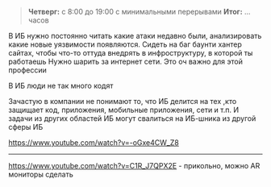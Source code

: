 > **Четверг:** с 8:00 до 19:00 с минимальными перерывами
> **Итог:** ... часов



В ИБ нужно постоянно читать какие атаки недавно были, анализировать какие новые уязвимости появляются. Сидеть на баг баунти хантер сайтах, чтобы что-то оттуда внедрять в инфроструктуру, в которой ты работаешь
Нужно шарить за интернет сети. Это оч важно для этой профессии

В ИБ люди не так много кодят

Зачастую в компании не понимают то, что ИБ делится на тех ,кто защищает код, приложения, мобильные приложения, сети и т.п. И задачи из других областей ИБ могут свалиться на ИБ-шника из другой сферы ИБ

https://www.youtube.com/watch?v=-oGxe4CW_Z8

----


https://www.youtube.com/watch?v=C1R_J7QPX2E - прикольно, можно AR мониторы сделать



